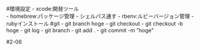#環境設定
    -   xcode:開発ツール  
    -   homebrew:パッケージ管理
        - シェルパス通す
    -   rbenv:ルビーバージョン管理
        - rubyインストール
#git
    - git branch hoge
    - git checkout
    - git checkout -b hoge
    - git log
    - git branch
    - git add .
    - git commit -m "hoge"

#2-06